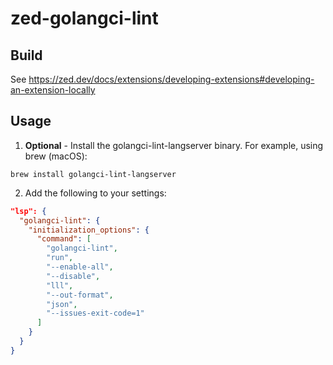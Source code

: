 # zed-golangci-lint

## Build

See https://zed.dev/docs/extensions/developing-extensions#developing-an-extension-locally

## Usage

1. **Optional** - Install the golangci-lint-langserver binary. For example, using brew (macOS):

```shell
brew install golangci-lint-langserver
```

2. Add the following to your settings:

```json
"lsp": {
  "golangci-lint": {
    "initialization_options": {
      "command": [
        "golangci-lint",
        "run",
        "--enable-all",
        "--disable",
        "lll",
        "--out-format",
        "json",
        "--issues-exit-code=1"
      ]
    }
  }
}
```
